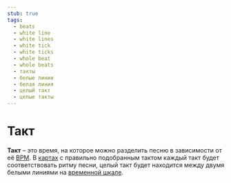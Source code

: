 ```yaml
---
stub: true
tags:
  - beats
  - white line
  - white lines
  - white tick
  - white ticks
  - whole beat
  - whole beats
  - такты
  - белые линии
  - белая линия
  - целый такт
  - целые такты
---
```


# Такт

**Такт** – это время, на которое можно разделить песню в зависимости от её [BPM](/wiki/Beatmapping/Beats_per_minute). В [картах](/wiki/Beatmap) с правильно подобранным тактом каждый такт будет соответствовать ритму песни, целый такт будет находится между двумя белыми линиями на [временной шкале](/wiki/Beatmap_Editor/Timelines).

